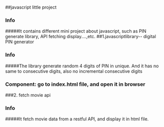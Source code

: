 ##javascript little project
### Info
#####It contains different mini project about javascript, such as PIN generate library, API fetching display....,etc.
##1.javascriptlibrary-- digital PIN generator
### Info
#####The library generate random 4 digits of PIN in unique. And it has no same to consecutive digits, also no incremental consecutive digits 
### Component: go to index.html file, and open it in browser
###2. fetch movie api
### Info
#####It fetch movie data from a restful API, and display it in html file.






